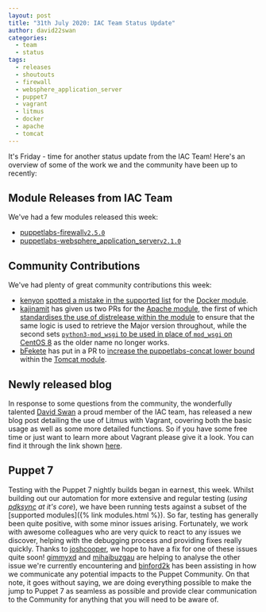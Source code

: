 ```yaml
---
layout: post
title: "31th July 2020: IAC Team Status Update"
author: david22swan
categories:
  - team
  - status
tags:
  - releases
  - shoutouts
  - firewall
  - websphere_application_server
  - puppet7
  - vagrant
  - litmus
  - docker
  - apache
  - tomcat
---
```


It's Friday - time for another status update from the IAC Team!
Here's an overview of some of the work we and the community have been up to recently:

## Module Releases from IAC Team
We've had a few modules released this week:
- [puppetlabs-firewall][firewall-forge][`v2.5.0`][firewall-2-5-0]
- [puppetlabs-websphere_application_server][websphere_application_server-forge][`v2.1.0`][websphere_application_server-2-1-0]

## Community Contributions
We've had plenty of great community contributions this week:
- [kenyon][kenyon] [spotted a mistake in the supported list][docker-641] for the [Docker module][docker].
- [kajinamit][kajinamit] has given us two PRs for the [Apache module][apache], the first of which [standardises the use of distrelease within the module][apache-2053] to ensure that the same logic is used to retrieve the Major version throughout, while the second sets [`python3-mod_wsgi` to be used in place of `mod_wsgi` on CentOS 8][apache-2052] as the older name no longer works.
- [bFekete][bFekete] has put in a PR to [increase the puppetlabs-concat lower bound][tomcat-404] within the [Tomcat module][tomcat].

## Newly released blog
In response to some questions from the community, the wonderfully talented [David Swan][david_swan] a proud member of the IAC team, has released a new blog post detailing the use of Litmus with Vagrant, covering both the basic usage as well as some more detailed functions. So if you have some free time or just want to learn more about Vagrant please give it a look. You can find it through the link shown [here][litmus-vagrant].

## Puppet 7
Testing with the Puppet 7 nightly builds began in earnest, this week.
Whilst building out our automation for more extensive and regular testing (_using [pdksync][pdksync] at it's core_), we have been running tests against a subset of the [supported modules]({% link modules.html %}).
So far, testing has generally been quite positive, with some minor issues arising.
Fortunately, we work with awesome colleagues who are very quick to react to any issues we discover, helping with the debugging process and providing fixes really quickly.
Thanks to [joshcooper][joshcooper], we hope to have a fix for one of these issues quite soon!
[gimmyxd][gimmyxd] and [mihaibuzgau][mihaibuzgau] are helping to analyse the other issue we're currently encountering and [binford2k][binford2k] has been assisting in how we communicate any potential impacts to the Puppet Community.
On that note, it goes without saying, we are doing everything possible to make the jump to Puppet 7 as seamless as possible and provide clear communication to the Community for anything that you will need to be aware of.

[puppetlabs-websphere_application_server]:  https://github.com/puppetlabs/puppetlabs-websphere_application_server
[websphere_application_server-forge]:       https://forge.puppet.com/puppetlabs/websphere_application_server
[websphere_application_server-2-1-0]:       https://forge.puppet.com/puppetlabs/websphere_application_server/2.1.0/changelog
[puppetlabs-firewall]:                      https://github.com/puppetlabs/puppetlabs-firewall
[firewall-forge]:                           https://forge.puppet.com/puppetlabs/firewall
[firewall-2-5-0]:                           https://forge.puppet.com/puppetlabs/firewall/2.5.0/changelog
[kenyon]:                                   https://github.com/kenyon
[docker]:                                   https://github.com/puppetlabs/puppetlabs-docker
[docker-641]:                               https://github.com/puppetlabs/puppetlabs-docker/pull/641
[kajinamit]:                                https://github.com/kajinamit
[apache]:                                   https://github.com/puppetlabs/puppetlabs-apache
[apache-2052]:                              https://github.com/puppetlabs/puppetlabs-apache/pull/2052
[apache-2053]:                              https://github.com/puppetlabs/puppetlabs-apache/pull/2053
[bFekete]:                                  https://github.com/bFekete
[tomcat]:                                   https://github.com/puppetlabs/puppetlabs-tomcat
[tomcat-404]:                               https://github.com/puppetlabs/puppetlabs-tomcat/pull/404
[david_swan]:                               https://github.com/david22swan
[mihaibuzgau]:                              https://github.com/mihaibuzgau
[gimmyxd]:                                  https://github.com/gimmyxd
[joshcooper]:                               https://github.com/joshcooper
[binford2k]:                                https://github.com/binford2k
[litmus-vagrant]:                           https://puppetlabs.github.io/iac/docs/LitmusVagrantTesting.html
[pdksync]:                                  https://puppetlabs.github.io/iac/tools/pdksync.html
